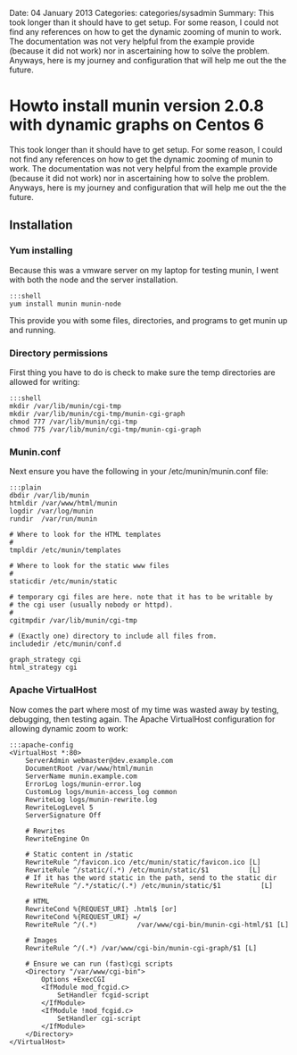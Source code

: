 Date: 04 January 2013
Categories: categories/sysadmin
Summary: This took longer than it should have to get setup. For some reason, I could not find any references on how to get the dynamic zooming of munin to work. The documentation was not very helpful from the example provide (because it did not work) nor in ascertaining how to solve the problem. Anyways, here is my journey and configuration that will help me out the the future.

# Howto install munin version 2.0.8 with dynamic graphs on Centos 6

This took longer than it should have to get setup. For some reason, I could not find any references on how to get the dynamic zooming of munin to work. The documentation was not very helpful from the example provide (because it did not work) nor in ascertaining how to solve the problem. Anyways, here is my journey and configuration that will help me out the the future.

## Installation

### Yum installing

Because this was a vmware server on my laptop for testing munin, I went with both the node and the server installation.

    :::shell
    yum install munin munin-node

This provide you with some files, directories, and programs to get munin up and running. 

### Directory permissions

First thing you have to do is check to make sure the temp directories are allowed for writing:

    :::shell
    mkdir /var/lib/munin/cgi-tmp
    mkdir /var/lib/munin/cgi-tmp/munin-cgi-graph
    chmod 777 /var/lib/munin/cgi-tmp
    chmod 775 /var/lib/munin/cgi-tmp/munin-cgi-graph

### Munin.conf

Next ensure you have the following in your /etc/munin/munin.conf file:

    :::plain
    dbdir /var/lib/munin
    htmldir /var/www/html/munin
    logdir /var/log/munin
    rundir  /var/run/munin

    # Where to look for the HTML templates
    #
    tmpldir /etc/munin/templates

    # Where to look for the static www files
    #
    staticdir /etc/munin/static

    # temporary cgi files are here. note that it has to be writable by 
    # the cgi user (usually nobody or httpd).
    #
    cgitmpdir /var/lib/munin/cgi-tmp

    # (Exactly one) directory to include all files from.
    includedir /etc/munin/conf.d

    graph_strategy cgi
    html_strategy cgi

### Apache VirtualHost

Now comes the part where most of my time was wasted away by testing, debugging, then testing again. The Apache VirtualHost configuration for allowing dynamic zoom to work:

    :::apache-config
    <VirtualHost *:80>
        ServerAdmin webmaster@dev.example.com
        DocumentRoot /var/www/html/munin
        ServerName munin.example.com
        ErrorLog logs/munin-error.log
        CustomLog logs/munin-access_log common
        RewriteLog logs/munin-rewrite.log
        RewriteLogLevel 5
        ServerSignature Off

        # Rewrites
        RewriteEngine On

        # Static content in /static
        RewriteRule ^/favicon.ico /etc/munin/static/favicon.ico [L]
        RewriteRule ^/static/(.*) /etc/munin/static/$1          [L]
        # If it has the word static in the path, send to the static dir
        RewriteRule ^/.*/static/(.*) /etc/munin/static/$1          [L]

        # HTML
        RewriteCond %{REQUEST_URI} .html$ [or]
        RewriteCond %{REQUEST_URI} =/
        RewriteRule ^/(.*)          /var/www/cgi-bin/munin-cgi-html/$1 [L]

        # Images
        RewriteRule ^/(.*) /var/www/cgi-bin/munin-cgi-graph/$1 [L]

        # Ensure we can run (fast)cgi scripts
        <Directory "/var/www/cgi-bin">
            Options +ExecCGI
            <IfModule mod_fcgid.c>
                SetHandler fcgid-script
            </IfModule>
            <IfModule !mod_fcgid.c>
                SetHandler cgi-script
            </IfModule>
        </Directory>
    </VirtualHost>
